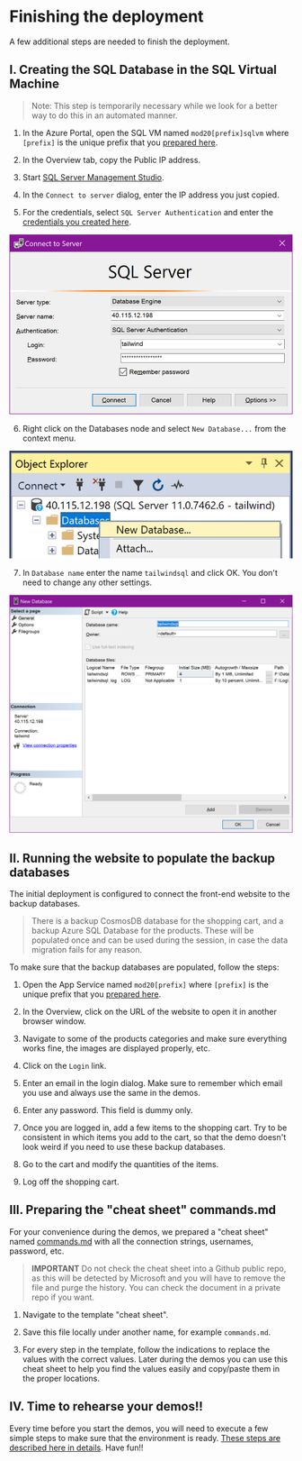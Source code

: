 # Finishing the deployment

A few additional steps are needed to finish the deployment.

## I. Creating the SQL Database in the SQL Virtual Machine

> Note: This step is temporarily necessary while we look for a better way to do this in an automated manner.

1. In the Azure Portal, open the SQL VM named `mod20[prefix]sqlvm` where `[prefix]` is the unique prefix that you [prepared here](./01-preparation.md/#prefix).

2. In the Overview tab, copy the Public IP address.

3. Start [SQL Server Management Studio](https://docs.microsoft.com/en-us/sql/ssms/download-sql-server-management-studio-ssms?view=sql-server-2017).

4. In the `Connect to server` dialog, enter the IP address you just copied.

5. For the credentials, select `SQL Server Authentication` and enter the [credentials you created here](./01-preparation.md#credentials).

![Connect to the SQL server](./images/2019-09-23_13-18-55.png)

6. Right click on the Databases node and select `New Database...` from the context menu.

![Create a new database](./images/2019-09-23_13-20-27.png)

7. In `Database name` enter the name `tailwindsql` and click OK. You don't need to change any other settings.

![Create the database](./images/2019-09-23_13-25-25.png)

## II. Running the website to populate the backup databases

The initial deployment is configured to connect the front-end website to the backup databases.

> There is a backup CosmosDB database for the shopping cart, and a backup Azure SQL Database for the products. These will be populated once and can be used during the session, in case the data migration fails for any reason.

To make sure that the backup databases are populated, follow the steps:

1. Open the App Service named `mod20[prefix]` where `[prefix]` is the unique prefix that you [prepared here](./01-preparation.md/#prefix).

2. In the Overview, click on the URL of the website to open it in another browser window.

3. Navigate to some of the products categories and make sure everything works fine, the images are displayed properly, etc.

4. Click on the `Login` link.

5. Enter an email in the login dialog. Make sure to remember which email you use and always use the same in the demos.

6. Enter any password. This field is dummy only.

7. Once you are logged in, add a few items to the shopping cart. Try to be consistent in which items you add to the cart, so that the demo doesn't look weird if you need to use these backup databases.

8. Go to the cart and modify the quantities of the items.

9. Log off the shopping cart.

<a id="cheatsheet"></a>
## III. Preparing the "cheat sheet" commands.md

For your convenience during the demos, we prepared a "cheat sheet" named [commands.md](./commands-template.md) with all the connection strings, usernames, password, etc. 

> **IMPORTANT** Do not check the cheat sheet into a Github public repo, as this will be detected by Microsoft and you will have to remove the file and purge the history. You can check the document in a private repo if you want.

1. Navigate to the template "cheat sheet".

2. Save this file locally under another name, for example `commands.md`.

3. For every step in the template, follow the indications to replace the values with the correct values. Later during the demos you can use this cheat sheet to help you find the values easily and copy/paste them in the proper locations.

## IV. Time to rehearse your demos!!

Every time before you start the demos, you will need to execute a few simple steps to make sure that the environment is ready. [These steps are described here in details](./05-prep-demos.md). Have fun!!